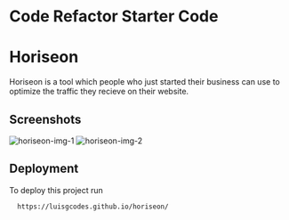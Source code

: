 # Code Refactor Starter Code

# Horiseon

Horiseon is a tool which people who just started their business can use to optimize the traffic they recieve on their website.

## Screenshots
![horiseon-img-1](https://user-images.githubusercontent.com/98124234/154742439-c2eb41e4-d54e-4073-bc35-50d0378f65e3.PNG)
![horiseon-img-2](https://user-images.githubusercontent.com/98124234/154742666-30645a72-dfc9-4f16-97f9-d792a018904f.PNG)


## Deployment

To deploy this project run

```bash
  https://luisgcodes.github.io/horiseon/
```

